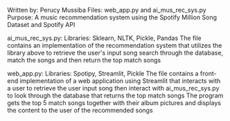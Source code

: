 Written by: Perucy Mussiba
Files: web_app.py and ai_mus_rec_sys.py
Purpose: A music recommendation system using the Spotify Million Song Dataset and Spotify API

ai_mus_rec_sys.py: 
  Libraries: Sklearn, NLTK, Pickle, Pandas
  The file contains an implementation of the recommendation system that utilizes the library above to retrieve the user's input song
  search through the database, match the songs and then return the top match songs

web_app.py:
  Libraries: Spotipy, Streamlit, Pickle
  The file contains a front-end implementation of a web application using Streamlit that interacts with a user to retrieve the user input song
  then interact with ai_mus_rec_sys.py to look through the database that returns the top match songs
  The program gets the top 5 match songs together with their album pictures and displays the content to the user of the recommended songs
